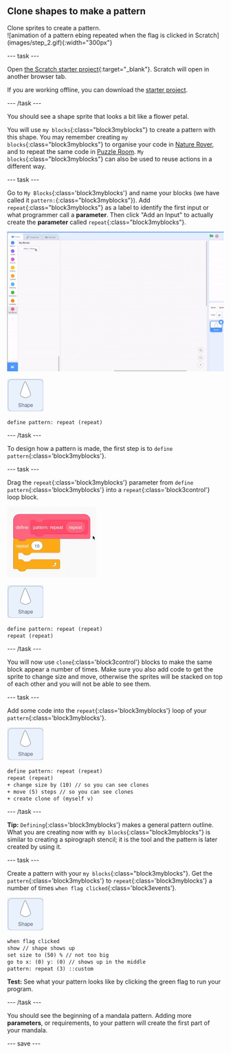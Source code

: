 ## Clone shapes to make a pattern

<div style="display: flex; flex-wrap: wrap">
<div style="flex-basis: 200px; flex-grow: 1; margin-right: 15px;">
Clone sprites to create a pattern.
</div>
<div>
![animation of a pattern ebing repeated when the flag is clicked in Scratch](images/step_2.gif){:width="300px"}
</div>
</div>

--- task ---

Open [the Scratch starter project](https://scratch.mit.edu/projects/540476254/){:target="_blank"}. Scratch will open in another browser tab. 

If you are working offline, you can download the [starter project](https://scratch.mit.edu/projects/540476254/).

--- /task ---

You should see a shape sprite that looks a bit like a flower petal.

You will use `my blocks`{:class="block3myblocks"} to create a pattern with this shape. You may remember creating `my blocks`{:class="block3myblocks"} to organise your code in [Nature Rover](https://projects.raspberrypi.org/en/projects/nature-rover/3), and to repeat the same code in [Puzzle Room](https://projects.raspberrypi.org/en/projects/puzzle-room/4). `My blocks`{:class="block3myblocks"} can also be used to reuse actions in a different way.

--- task ---

Go to `My Blocks`{:class='block3myblocks'} and name your blocks (we have called it `pattern:`{:class="block3myblocks"}). Add `repeat`{:class="block3myblocks"} as a label to identify the first input or what programmer call a **parameter**. Then click "Add an Input" to actually create the **parameter** called `repeat`{:class="block3myblocks"}.

![animation of a my blocks being added and an additional parameter being added](images/add-parameter.gif)

![shape sprite](images/shape_sprite.png)
```blocks3
define pattern: repeat (repeat)
```

--- /task ---

To design how a pattern is made, the first step is to `define pattern`{:class='block3myblocks'}.

--- task ---

Drag the `repeat`{:class='block3myblocks'} parameter from `define pattern`{:class='block3myblocks'} into a `repeat`{:class='block3control'} loop block.

![animation showing the repeat parameter being dragged from the define block and into to repeat block](images/use-repeat.gif)

![shape sprite](images/shape_sprite.png)
```blocks3
define pattern: repeat (repeat)
repeat (repeat)
```

--- /task ---

You will now use `clone`{:class='block3control'} blocks to make the same block appear a number of times. Make sure you also add code to get the sprite to change size and move, otherwise the sprites will be stacked on top of each other and you will not be able to see them.

--- task ---

Add some code into the `repeat`{:class='block3myblocks'} loop of your `pattern`{:class='block3myblocks'}.

![shape sprite](images/shape_sprite.png)
```blocks3
define pattern: repeat (repeat)
repeat (repeat)
+ change size by (10) // so you can see clones
+ move (5) steps // so you can see clones
+ create clone of (myself v)
```

--- /task ---

**Tip:** `Defining`{:class='block3myblocks'} makes a general pattern outline. What you are creating now with `my blocks`{:class="block3myblocks"} is similar to creating a spirograph stencil; it is the tool and the pattern is later created by using it. 

--- task ---

Create a pattern with your `my blocks`{:class="block3myblocks"}. Get the `pattern`{:class='block3myblocks'} to `repeat`{:class='block3myblocks'} a number of times `when flag clicked`{:class='block3events'}. 

![shape sprite](images/shape_sprite.png)
```blocks3
when flag clicked
show // shape shows up 
set size to (50) % // not too big
go to x: (0) y: (0) // shows up in the middle
pattern: repeat (3) ::custom
```

**Test:** See what your pattern looks like by clicking the green flag to run your program.

--- /task ---

You should see the beginning of a mandala pattern. Adding more **parameters**, or requirements, to your pattern will create the first part of your mandala.

--- save ---
